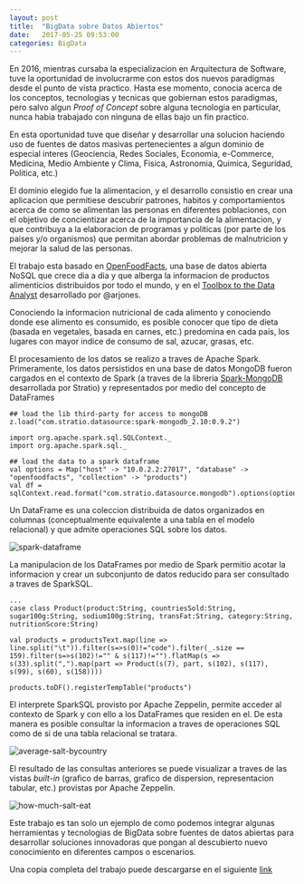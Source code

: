 ```yaml
---
layout: post
title:  "BigData sobre Datos Abiertos"
date:   2017-05-25 09:53:00
categories: BigData
---
```


En 2016, mientras cursaba la especializacion en Arquitectura de Software, tuve la oportunidad de involucrarme con estos dos nuevos paradigmas desde el punto de vista practico. Hasta ese momento, conocia acerca de los conceptos, tecnologias y tecnicas que gobiernan estos paradigmas, pero salvo algun *Proof of Concept* sobre alguna tecnologia en particular, nunca habia trabajado con ninguna de ellas bajo un fin practico.

En esta oportunidad tuve que dise&ntilde;ar y desarrollar una solucion haciendo uso de fuentes de datos masivas pertenecientes a algun dominio de especial interes (Geociencia, Redes Sociales, Economia, e-Commerce, Medicina, Medio Ambiente y Clima, Fisica, Astronomia, Quimica, Seguridad, Politica, etc.)

El dominio elegido fue la alimentacion, y el desarrollo consistio en crear una aplicacion que permitiese descubrir patrones, habitos y comportamientos acerca de como se alimentan las personas en diferentes poblaciones, con el objetivo de concientizar acerca de la importancia de la alimentacion, y que contribuya a la elaboracion de programas y politicas (por parte de los paises y/o organismos) que permitan abordar problemas de malnutricion y mejorar la salud de las personas.

El trabajo esta basado en [OpenFoodFacts](https://world.openfoodfacts.org/), una base de datos abierta NoSQL que crece dia a dia y que alberga la informacion de productos alimenticios distribuidos por todo el mundo, y en el [Toolbox to the Data Analyst](http://arjon.es/2015/08/23/vagrant-spark-zeppelin-a-toolbox-to-the-data-analyst/) desarrollado por @arjones. 

Conociendo la informacion nutricional de cada alimento y conociendo donde ese alimento es consumido, es posible conocer que tipo de dieta (basada en vegetales, basada en carnes, etc.) predomina en cada pais, los lugares con mayor indice de consumo de sal, azucar, grasas, etc.

El procesamiento de los datos se realizo a traves de Apache Spark. Primeramente, los datos persistidos en una base de datos MongoDB fueron cargados en el contexto de Spark (a traves de la libreria [Spark-MongoDB](https://github.com/Stratio/Spark-MongoDB) desarrollada por Stratio) y representados por medio del concepto de DataFrames 

~~~~~~
## load the lib third-party for access to mongoDB
z.load("com.stratio.datasource:spark-mongodb_2.10:0.9.2")

import org.apache.spark.sql.SQLContext._
import org.apache.spark.sql._

## load the data to a spark dataframe
val options = Map("host" -> "10.0.2.2:27017", "database" -> "openfoodfacts", "collection" -> "products")
val df = sqlContext.read.format("com.stratio.datasource.mongodb").options(options).load

~~~~~~~~~~~~

Un DataFrame es una coleccion distribuida de datos organizados en columnas (conceptualmente equivalente a una tabla en el modelo relacional) y que admite operaciones SQL sobre los datos.

![spark-dataframe](/assets/images/spark-dataframe.png)

La manipulacion de los DataFrames por medio de Spark permitio acotar la informacion y crear un subconjunto de datos reducido para ser consultado a traves de SparkSQL.

~~~~~~
...
case class Product(product:String, countriesSold:String, sugar100g:String, sodium100g:String, transFat:String, category:String, nutritionScore:String)

val products = productsText.map(line => line.split("\t")).filter(s=>s(0)!="code").filter(_.size == 159).filter(s=>s(102)!="" & s(117)!="").flatMap(s => s(33).split(",").map(part => Product(s(7), part, s(102), s(117), s(99), s(60), s(158)))) 

products.toDF().registerTempTable("products")
~~~~~~~~~~~~


El interprete SparkSQL provisto por Apache Zeppelin, permite acceder al contexto de Spark y con ello a los DataFrames que residen en el. De esta manera es posible consultar la informacion a traves de operaciones SQL como de si de una tabla relacional se tratara.

![average-salt-bycountry](/assets/images/avg-salt-bycountry.png)


El resultado de las consultas anteriores se puede visualizar a traves de las vistas *built-in* (grafico de barras, grafico de dispersion, representacion tabular, etc.) provistas por Apache Zeppelin.

![how-much-salt-eat](/assets/images/how-much-salt-eat.png)

Este trabajo es tan solo un ejemplo de como podemos integrar algunas herramientas y tecnologias de BigData sobre fuentes de datos abiertas para desarrollar soluciones innovadoras que pongan al descubierto nuevo conocimiento en diferentes campos o escenarios.

Una copia completa del trabajo puede descargarse en el siguiente [link](https://www.slideshare.net/JuanPabloOlivera1/como-puede-ayudar-el-big-data-al-sector-alimentario)

